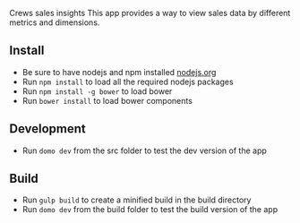 Crews sales insights
This app provides a way to view sales data by different metrics and dimensions.

## Install
- Be sure to have nodejs and npm installed [nodejs.org](https://nodejs.org/en/)
- Run `npm install` to load all the required nodejs packages
- Run `npm install -g bower` to load bower
- Run `bower install` to load bower components

## Development
- Run `domo dev` from the src folder to test the dev version of the app

## Build
- Run `gulp build` to create a minified build in the build directory
- Run `domo dev` from the build folder to test the build version of the app
